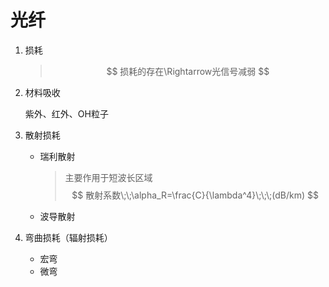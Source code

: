 # 光纤

1. 损耗

   > $$
   > 损耗的存在\Rightarrow光信号减弱
   > $$

2. 材料吸收

   紫外、红外、OH粒子

3. 散射损耗

   * 瑞利散射

     > 主要作用于短波长区域
     > $$
     > 散射系数\;\;\alpha_R=\frac{C}{\lambda^4}\;\;\;(dB/km)
     > $$
     > 

   * 波导散射

4. 弯曲损耗（辐射损耗）

   * 宏弯
   * 微弯

